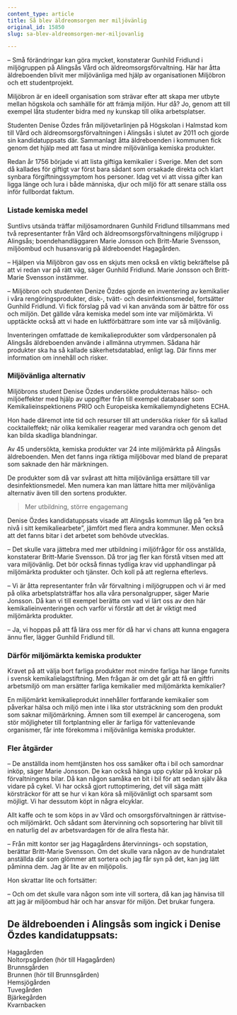 ```yaml
---
content_type: article
title: Så blev äldreomsorgen mer miljövänlig
original_id: 15850
slug: sa-blev-aldreomsorgen-mer-miljovanlig

---
```


– Små förändringar kan göra mycket, konstaterar Gunhild Fridlund i miljögruppen på Alingsås Vård och äldreomsorgsförvaltning. Här har åtta äldreboenden blivit mer miljövänliga med hjälp av organisationen Miljöbron och ett studentprojekt.

Miljöbron är en ideell organisation som strävar efter att skapa mer utbyte mellan högskola och samhälle för att främja miljön. Hur då? Jo, genom att till exempel låta studenter bidra med ny kunskap till olika arbetsplatser.

Studenten Denise Özdes från miljövetarlinjen på Högskolan i Halmstad kom till Vård och äldreomsorgsförvaltningen i Alingsås i slutet av 2011 och gjorde sin kandidatuppsats där. Sammanlagt åtta äldreboenden i kommunen fick genom det hjälp med att fasa ut mindre miljövänliga kemiska produkter.

Redan år 1756 började vi att lista giftiga kemikalier i Sverige. Men det som då kallades för giftigt var först bara sådant som orsakade direkta och klart synbara förgiftningssymptom hos personer. Idag vet vi att vissa gifter kan ligga länge och lura i både människa, djur och miljö för att senare ställa oss inför fullbordat faktum.

### Listade kemiska medel

Suntlivs utsända träffar miljösamordnaren Gunhild Fridlund tillsammans med två representanter från Vård och äldreomsorgsförvaltningens miljögrupp i Alingsås; boendehandläggaren Marie Jonsson och Britt-Marie Svensson, miljöombud och husansvarig på äldreboendet Hagagården.

– Hjälpen via Miljöbron gav oss en skjuts men också en viktig bekräftelse på att vi redan var på rätt väg, säger Gunhild Fridlund. Marie Jonsson och Britt-Marie Svensson instämmer.

– Miljöbron och studenten Denize Özdes gjorde en inventering av kemikalier i våra rengöringsprodukter, disk-, tvätt- och desinfektionsmedel, fortsätter Gunhild Fridlund. Vi fick förslag på vad vi kan använda som är bättre för oss och miljön. Det gällde våra kemiska medel som inte var miljömärkta. Vi upptäckte också att vi hade en luktförbättrare som inte var så miljövänlig.

Inventeringen omfattade de kemikalieprodukter som vårdpersonalen på Alingsås äldreboenden använde i allmänna utrymmen. Sådana här produkter ska ha så kallade säkerhetsdatablad, enligt lag. Där finns mer information om innehåll och risker.

### Miljövänliga alternativ

Miljöbrons student Denise Özdes undersökte produkternas hälso- och miljöeffekter med hjälp av uppgifter från till exempel databaser som Kemikalieinspektionens PRIO och Europeiska kemikaliemyndighetens ECHA.

Hon hade däremot inte tid och resurser till att undersöka risker för så kallad cocktaileffekt; när olika kemikalier reagerar med varandra och genom det kan bilda skadliga blandningar.

Av 45 undersökta, kemiska produkter var 24 inte miljömärkta på Alingsås äldreboenden. Men det fanns inga riktiga miljöbovar med bland de preparat som saknade den här märkningen.

De produkter som då var svårast att hitta miljövänliga ersättare till var desinfektionsmedel. Men numera kan man lättare hitta mer miljövänliga alternativ även till den sortens produkter.

> Mer utbildning, större engagemang

Denise Özdes kandidatuppsats visade att Alingsås kommun låg på ”en bra nivå i sitt kemikaliearbete”, jämfört med flera andra kommuner. Men också att det fanns bitar i det arbetet som behövde utvecklas.

– Det skulle vara jättebra med mer utbildning i miljöfrågor för oss anställda, konstaterar Britt-Marie Svensson. Då tror jag fler kan förstå vitsen med att vara miljövänlig. Det bör också finnas tydliga krav vid upphandlingar på miljömärkta produkter och tjänster. Och koll på att reglerna efterlevs.

– Vi är åtta representanter från vår förvaltning i miljögruppen och vi är med på olika arbetsplatsträffar hos alla våra personalgrupper, säger Marie Jonsson. Då kan vi till exempel berätta om vad vi lärt oss av den här kemikalieinventeringen och varför vi förstår att det är viktigt med miljömärkta produkter.

– Ja, vi hoppas på att få lära oss mer för då har vi chans att kunna engagera ännu fler, lägger Gunhild Fridlund till.

### Därför miljömärkta kemiska produkter

Kravet på att välja bort farliga produkter mot mindre farliga har länge funnits i svensk kemikalielagstiftning. Men frågan är om det går att få en giftfri arbetsmiljö om man ersätter farliga kemikalier med miljömärkta kemikalier?

En miljömärkt kemikalieprodukt innehåller fortfarande kemikalier som påverkar hälsa och miljö men inte i lika stor utsträckning som den produkt som saknar miljömärkning. Ämnen som till exempel är cancerogena, som stör möjligheter till fortplantning eller är farliga för vattenlevande organismer, får inte förekomma i miljövänliga kemiska produkter.

### Fler åtgärder

– De anställda inom hemtjänsten hos oss samåker ofta i bil och samordnar inköp, säger Marie Jonsson. De kan också hänga upp cyklar på krokar på förvaltningens bilar. Då kan någon samåka en bit i bil för att sedan själv åka vidare på cykel. Vi har också gjort ruttoptimering, det vill säga mätt körsträckor för att se hur vi kan köra så miljövänligt och sparsamt som möjligt. Vi har dessutom köpt in några elcyklar.

Allt kaffe och te som köps in av Vård och omsorgsförvaltningen är rättvise- och miljömärkt. Och sådant som återvinning och sopsortering har blivit till en naturlig del av arbetsvardagen för de allra flesta här.

– Från mitt kontor ser jag Hagagårdens återvinnings- och sopstation, berättar Britt-Marie Svensson. Om det skulle vara någon av de hundratalet anställda där som glömmer att sortera och jag får syn på det, kan jag lätt påminna dem. Jag är lite av en miljöpolis.

Hon skrattar lite och fortsätter:

– Och om det skulle vara någon som inte vill sortera, då kan jag hänvisa till att jag är miljöombud här och har ansvar för miljön. Det brukar fungera.

De äldreboenden i Alingsås som ingick i Denise Özdes kandidatuppsats:
---------------------------------------------------------------------

Hagagården  
Noltorpsgården (hör till Hagagården)  
Brunnsgården  
Brunnen (hör till Brunnsgården)  
Hemsjögården  
Tuvegården  
Bjärkegården  
Kvarnbacken

